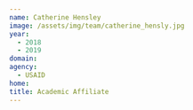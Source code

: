 ```yaml
---
name: Catherine Hensley
image: /assets/img/team/catherine_hensly.jpg
year: 
  - 2018
  - 2019
domain:
agency:
  - USAID
home: 
title: Academic Affiliate
---
```

